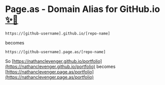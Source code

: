 # Page.as - Domain Alias for GitHub.io [✨🚀](https://✨🚀.to)

```
https://[github-username].github.io/[repo-name]
```
becomes 

```
https://[github-username].page.as/[repo-name]
```

So [https://nathanclevenger.github.io/portfolio](https://nathanclevenger.github.io/portfolio) becomes
[https://nathanclevenger.page.as/portfolio](https://nathanclevenger.page.as/portfolio)
